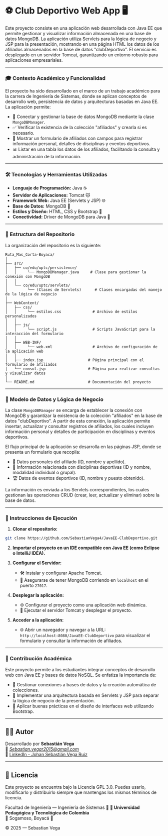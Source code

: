 # ⚽ Club Deportivo Web App 🖥️

Este proyecto consiste en una aplicación web desarrollada con Java EE que permite gestionar y visualizar información almacenada en una base de datos MongoDB. La aplicación utiliza Servlets para la lógica de negocio y JSP para la presentación, mostrando en una página HTML los datos de los afiliados almacenados en la base de datos "clubDeportivo". El servicio es desplegado en un servidor Tomcat, garantizando un entorno robusto para aplicaciones empresariales.

---

### 🎓 Contexto Académico y Funcionalidad

El proyecto ha sido desarrollado en el marco de un trabajo académico para la carrera de Ingeniería de Sistemas, donde se aplican conceptos de desarrollo web, persistencia de datos y arquitecturas basadas en Java EE.  
La aplicación permite:
- 🔌 Conectar y gestionar la base de datos MongoDB mediante la clase `MongoDBManager`.
- ✅ Verificar la existencia de la colección "afiliados" y crearla si es necesario.
- 📝 Mostrar un formulario de afiliados con campos para registrar información personal, detalles de disciplinas y eventos deportivos.
- 📊 Listar en una tabla los datos de los afiliados, facilitando la consulta y administración de la información.

---

### 🛠️ Tecnologías y Herramientas Utilizadas

- **Lenguaje de Programación:** Java ☕
- **Servidor de Aplicaciones:** Tomcat 🐱
- **Framework Web:** Java EE (Servlets y JSP) 🌐
- **Base de Datos:** MongoDB 🍃
- **Estilos y Diseño:** HTML, CSS y Bootstrap 🎨
- **Conectividad:** Driver de MongoDB para Java 🔗

---

### 📁 Estructura del Repositorio

La organización del repositorio es la siguiente:
```
Ruta_Mas_Corta-Boyaca/
│
├── src/ 
│   ├── co/edu/uptc/persistence/
│   │     └── MongoDBManager.java     # Clase para gestionar la conexión con MongoDB
│   │
│   └── co/edu/uptc/servlets/
│         └── (Clases de Servlets)      # Clases encargadas del manejo de la lógica de negocio
│
├── WebContent/
│   ├── css/
│   │     └── estilos.css              # Archivo de estilos personalizados
│   │
│   ├── js/
│   │     └── script.js                # Scripts JavaScript para la interacción del formulario
│   │
│   ├── WEB-INF/
│   │     └── web.xml                  # Archivo de configuración de la aplicación web
│   │
│   ├── index.jsp                    # Página principal con el formulario de afiliados
│   └── consul.jsp                   # Página para realizar consultas y visualizar datos
│
└── README.md                        # Documentación del proyecto
```

---

### 🧠 Modelo de Datos y Lógica de Negocio

La clase `MongoDBManager` se encarga de establecer la conexión con MongoDB y garantizar la existencia de la colección "afiliados" en la base de datos "clubDeportivo". A partir de esta conexión, la aplicación permite insertar, actualizar y consultar registros de afiliados, los cuales incluyen información personal y detalles de participación en disciplinas y eventos deportivos.

El flujo principal de la aplicación se desarrolla en las páginas JSP, donde se presenta un formulario que recopila:
- 👤 Datos personales del afiliado (ID, nombre y apellido).
- 🏅 Información relacionada con disciplinas deportivas (ID y nombre, modalidad individual o grupal).
- 🏆 Datos de eventos deportivos (ID, nombre y puesto obtenido).

La información es enviada a los Servlets correspondientes, los cuales gestionan las operaciones CRUD (crear, leer, actualizar y eliminar) sobre la base de datos.

---

### 🚀 Instrucciones de Ejecución

1. **Clonar el repositorio:**
```bash
git clone https://github.com/SebastianVega4/JavaEE-ClubDeportivo.git
```

2. **Importar el proyecto en un IDE compatible con Java EE (como Eclipse o IntelliJ IDEA).**

3. **Configurar el Servidor:**
   - 🛠️ Instalar y configurar Apache Tomcat.
   - 🧪 Asegurarse de tener MongoDB corriendo en `localhost` en el puerto `27017`.

4. **Desplegar la aplicación:**
   - ⚙️ Configurar el proyecto como una aplicación web dinámica.
   - 🔄 Ejecutar el servidor Tomcat y desplegar el proyecto.

5. **Acceder a la aplicación:**
   - 🌐 Abrir un navegador y navegar a la URL: `http://localhost:8080/JavaEE-ClubDeportivo` para visualizar el formulario y consultar la información de afiliados.

---

### 🎯 Contribución Académica

Este proyecto permite a los estudiantes integrar conceptos de desarrollo web con Java EE y bases de datos NoSQL. Se enfatiza la importancia de:
- 🔗 Gestionar conexiones a bases de datos y la creación automática de colecciones.
- 🧱 Implementar una arquitectura basada en Servlets y JSP para separar la lógica de negocio de la presentación.
- 🎨 Aplicar buenas prácticas en el diseño de interfaces web utilizando Bootstrap.

---

## 👨‍🎓 Autor

Desarrollado por **Sebastián Vega**  
📧 *Sebastian.vegar2015@gmail.com*  
🔗 [LinkedIn - Johan Sebastián Vega Ruiz](https://www.linkedin.com/in/johan-sebastian-vega-ruiz-b1292011b/)

---
 
## 📄 Licencia

Este proyecto se encuentra bajo la Licencia GPL 3.0. Puedes usarlo, modificarlo y distribuirlo siempre que mantengas los mismos términos de licencia.


Facultad de Ingeniería — Ingeniería de Sistemas 🧩
**🏫 Universidad Pedagógica y Tecnológica de Colombia**  
📍 Sogamoso, Boyacá 📍

© 2025 — Sebastian Vega
